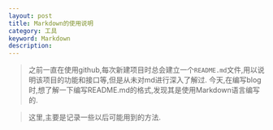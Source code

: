 ```yaml
---
layout: post
title: Markdown的使用说明
category: 工具
keyword: Markdown
description:
---
```


> 之前一直在使用github,每次新建项目时总会建立一个`README.md`文件,用以说明该项目的功能和接口等,但是从未对md进行深入了解过.
> 今天,在编写blog时,想了解一下编写README.md的格式,发现其是使用Markdown语言编写的.

> 这里,主要是记录一些以后可能用到的方法.
